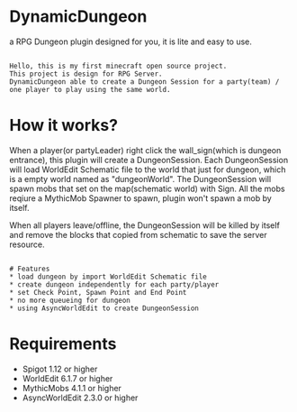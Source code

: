# DynamicDungeon
a RPG Dungeon plugin designed for you, it is lite and easy to use.

~~~

Hello, this is my first minecraft open source project.
This project is design for RPG Server.
DynamicDungeon able to create a Dungeon Session for a party(team) / one player to play using the same world.

~~~

# How it works?
When a player(or partyLeader) right click the wall_sign(which is dungeon entrance), this plugin will create a DungeonSession.
Each DungeonSession will load WorldEdit Schematic file to the world that just for dungeon, which is a empty world named as "dungeonWorld".
The DungeonSession will spawn mobs that set on the map(schematic world) with Sign. All the mobs reqiure a MythicMob Spawner to spawn, plugin won't spawn a mob by itself.

When all players leave/offline, the DungeonSession will be killed by itself and remove the blocks that copied from schematic to save the server resource.

~~~

# Features
* load dungeon by import WorldEdit Schematic file
* create dungeon independently for each party/player
* set Check Point, Spawn Point and End Point
* no more queueing for dungeon
* using AsyncWorldEdit to create DungeonSession

~~~

# Requirements
* Spigot 1.12 or higher
* WorldEdit 6.1.7 or higher
* MythicMobs 4.1.1 or higher
* AsyncWorldEdit 2.3.0 or higher

